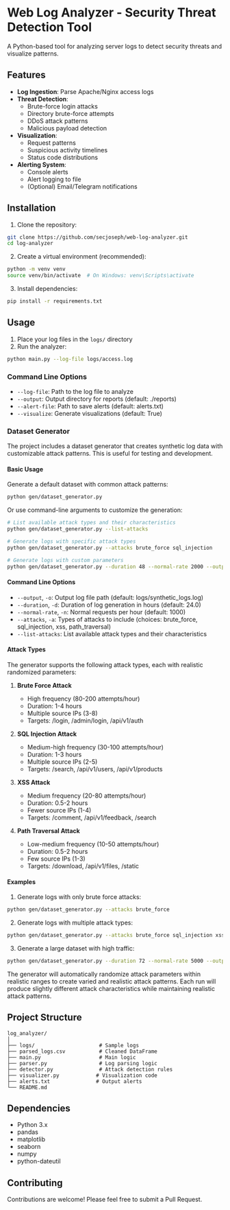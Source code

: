 # Web Log Analyzer - Security Threat Detection Tool

A Python-based tool for analyzing server logs to detect security threats and visualize patterns.

## Features

- **Log Ingestion**: Parse Apache/Nginx access logs
- **Threat Detection**:
  - Brute-force login attacks
  - Directory brute-force attempts
  - DDoS attack patterns
  - Malicious payload detection
- **Visualization**:
  - Request patterns
  - Suspicious activity timelines
  - Status code distributions
- **Alerting System**:
  - Console alerts
  - Alert logging to file
  - (Optional) Email/Telegram notifications

## Installation

1. Clone the repository:
```bash
git clone https://github.com/secjoseph/web-log-analyzer.git
cd log-analyzer
```

2. Create a virtual environment (recommended):
```bash
python -m venv venv
source venv/bin/activate  # On Windows: venv\Scripts\activate
```

3. Install dependencies:
```bash
pip install -r requirements.txt
```

## Usage

1. Place your log files in the `logs/` directory
2. Run the analyzer:
```bash
python main.py --log-file logs/access.log
```

### Command Line Options

- `--log-file`: Path to the log file to analyze
- `--output`: Output directory for reports (default: ./reports)
- `--alert-file`: Path to save alerts (default: alerts.txt)
- `--visualize`: Generate visualizations (default: True)

### Dataset Generator

The project includes a dataset generator that creates synthetic log data with customizable attack patterns. This is useful for testing and development.

#### Basic Usage

Generate a default dataset with common attack patterns:
```bash
python gen/dataset_generator.py
```

Or use command-line arguments to customize the generation:

```bash
# List available attack types and their characteristics
python gen/dataset_generator.py --list-attacks

# Generate logs with specific attack types
python gen/dataset_generator.py --attacks brute_force sql_injection

# Generate logs with custom parameters
python gen/dataset_generator.py --duration 48 --normal-rate 2000 --output logs/custom.log --attacks xss path_traversal
```

#### Command Line Options

- `--output`, `-o`: Output log file path (default: logs/synthetic_logs.log)
- `--duration`, `-d`: Duration of log generation in hours (default: 24.0)
- `--normal-rate`, `-n`: Normal requests per hour (default: 1000)
- `--attacks`, `-a`: Types of attacks to include (choices: brute_force, sql_injection, xss, path_traversal)
- `--list-attacks`: List available attack types and their characteristics

#### Attack Types

The generator supports the following attack types, each with realistic randomized parameters:

1. **Brute Force Attack**
   - High frequency (80-200 attempts/hour)
   - Duration: 1-4 hours
   - Multiple source IPs (3-8)
   - Targets: /login, /admin/login, /api/v1/auth

2. **SQL Injection Attack**
   - Medium-high frequency (30-100 attempts/hour)
   - Duration: 1-3 hours
   - Multiple source IPs (2-5)
   - Targets: /search, /api/v1/users, /api/v1/products

3. **XSS Attack**
   - Medium frequency (20-80 attempts/hour)
   - Duration: 0.5-2 hours
   - Fewer source IPs (1-4)
   - Targets: /comment, /api/v1/feedback, /search

4. **Path Traversal Attack**
   - Low-medium frequency (10-50 attempts/hour)
   - Duration: 0.5-2 hours
   - Few source IPs (1-3)
   - Targets: /download, /api/v1/files, /static

#### Examples

1. Generate logs with only brute force attacks:
```bash
python gen/dataset_generator.py --attacks brute_force
```

2. Generate logs with multiple attack types:
```bash
python gen/dataset_generator.py --attacks brute_force sql_injection xss
```

3. Generate a large dataset with high traffic:
```bash
python gen/dataset_generator.py --duration 72 --normal-rate 5000 --output logs/large_dataset.log --attacks brute_force sql_injection
```

The generator will automatically randomize attack parameters within realistic ranges to create varied and realistic attack patterns. Each run will produce slightly different attack characteristics while maintaining realistic attack patterns.

## Project Structure

```
log_analyzer/
│
├── logs/                     # Sample logs
├── parsed_logs.csv           # Cleaned DataFrame
├── main.py                   # Main logic
├── parser.py                 # Log parsing logic
├── detector.py               # Attack detection rules
├── visualizer.py            # Visualization code
├── alerts.txt               # Output alerts
└── README.md
```

## Dependencies

- Python 3.x
- pandas
- matplotlib
- seaborn
- numpy
- python-dateutil


## Contributing

Contributions are welcome! Please feel free to submit a Pull Request. 
